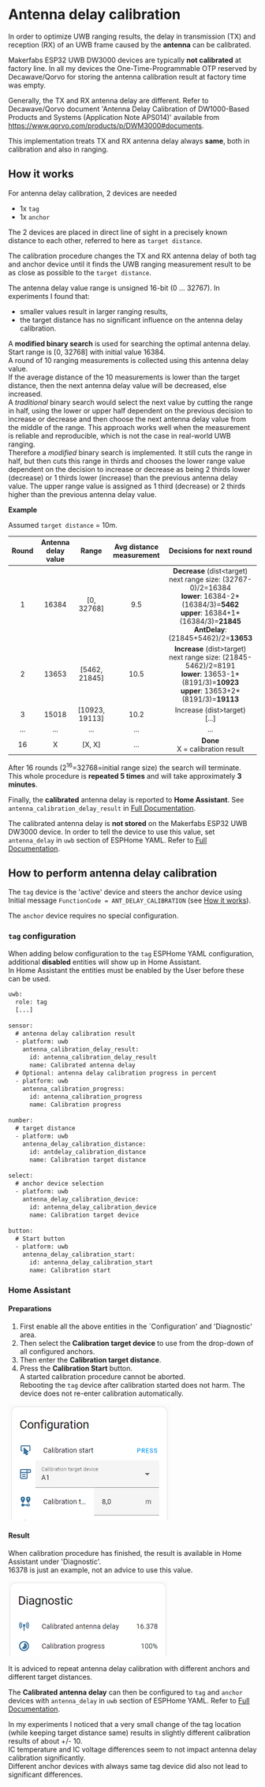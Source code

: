 # Antenna delay calibration

In order to optimize UWB ranging results, the delay in transmission (TX) and reception (RX) of an UWB frame caused by the **antenna** can be calibrated.

Makerfabs ESP32 UWB DW3000 devices are typically **not calibrated** at factory line. In all my devices the One-Time-Programmable OTP reserved by Decawave/Qorvo for storing the antenna calibration result at factory time was empty.

Generally, the TX and RX antenna delay are different. Refer to Decawave/Qorvo document 'Antenna Delay Calibration of DW1000-Based Products and Systems (Application Note APS014)' available from https://www.qorvo.com/products/p/DWM3000#documents.

This implementation treats TX and RX antenna delay always **same**, both in calibration and also in ranging.

## How it works

For antenna delay calibration, 2 devices are needed
* 1x `tag`
* 1x `anchor`

The 2 devices are placed in direct line of sight in a precisely known distance to each other, referred to here as `target distance`.

The calibration procedure changes the TX and RX antenna delay of both tag and anchor device until it finds the UWB ranging measurement result to be as close as possible to the `target distance`.

The antenna delay value range is unsigned 16-bit (0 ... 32767). In experiments I found that:
* smaller values result in larger ranging results,
* the target distance has no significant influence on the antenna delay calibration.

A **modified binary search** is used for searching the optimal antenna delay.<br>
Start range is [0, 32768] with initial value 16384.<br>
A round of 10 ranging measurements is collected using this antenna delay value.<br>
If the average distance of the 10 measurements is lower than the target distance, then the next antenna delay value will be decreased, else increased.<br>
A _traditional_ binary search would select the next value by cutting the range in half, using the lower or upper half dependent on the previous decision to ìncrease or decrease and then choose the next antenna delay value from the middle of the range. This approach works well when the measurement is reliable and reproducible, which is not the case in real-world UWB ranging.<br>
Therefore a _modified_ binary search is implemented. It still cuts the range in half, but then cuts this range in thirds and chooses the lower range value dependent on the decision to increase or decrease as being 2 thirds lower (decrease) or 1 thirds lower (increase) than the previous antenna delay value. The upper range value is assigned as 1 third (decrease) or 2 thirds higher than the previous antenna delay value.

**Example**

Assumed `target distance` = 10m.

| Round | Antenna delay value | Range | Avg distance measurement | Decisions for next round |
| :-: | :-: | :-: | :-: | :-: |
| 1 | 16384 | [0, 32768] | 9.5 | **Decrease** (dist<target) <br>next range size: (32767-0)/2=16384<br>**lower**: 16384-2*(16384/3)=**5462**<br>**upper**: 16384+1*(16384/3)=**21845**<br>**AntDelay**: (21845+5462)/2=**13653**|
| 2 | 13653 | [5462, 21845] | 10.5 | **Increase** (dist>target)<br>next range size: (21845-5462)/2=8191<br>**lower**: 13653-1*(8191/3)=**10923**<br>**upper**: 13653+2*(8191/3)=**19113**|
| 3 | 15018 | [10923, 19113] | 10.2 | Increase (dist>target)<br>[...]|
| ... | ... | ... | ... | ... |
| 16 | X | [X, X] | ... | **Done**<br>X = calibration result |

After 16 rounds (2<sup>16</sup>=32768=initial range size) the search will terminate.<br>
This whole procedure is **repeated 5 times** and will take approximately **3 minutes**.<br>

Finally, the **calibrated** antenna delay is reported to **Home Assistant**. See `antenna_calibration_delay_result` in [Full Documentation](full-documentation.adoc).

The calibrated antenna delay is **not stored** on the Makerfabs ESP32 UWB DW3000 device. In order to tell the device to use this value, set `antenna_delay` in `uwb` section of ESPHome YAML. Refer to [Full Documentation](full-documentation.adoc).

## How to perform antenna delay calibration

The `tag` device is the 'active' device and steers the anchor device using Initial message `FunctionCode = ANT_DELAY_CALIBRATION` (see [How it works](how-it-works.md)).

The `anchor` device requires no special configuration.

### `tag` configuration

When adding below configuration to the `tag` ESPHome YAML configuration, additional **disabled** entities will show up in Home Assistant.<br>
In Home Assistant the entities must be enabled by the User before these can be used.

```
uwb:
  role: tag
  [...]

sensor:
  # antenna delay calibration result
  - platform: uwb
    antenna_calibration_delay_result:
      id: antenna_calibration_delay_result
      name: Calibrated antenna delay
  # Optional: antenna delay calibration progress in percent
  - platform: uwb
    antenna_calibration_progress:
      id: antenna_calibration_progress
      name: Calibration progress

number:
  # target distance
  - platform: uwb
    antenna_delay_calibration_distance:
      id: antdelay_calibration_distance
      name: Calibration target distance

select:
  # anchor device selection
  - platform: uwb
    antenna_delay_calibration_device:
      id: antenna_delay_calibration_device
      name: Calibration target device

button:
  # Start button
  - platform: uwb
    antenna_delay_calibration_start:
      id: antenna_delay_calibration_start
      name: Calibration start
```

### Home Assistant

#### Preparations

1. First enable all the above entities in the `Configuration' and 'Diagnostic' area.<br>
2. Then select the **Calibration target device** to use from the drop-down of all configured anchors.<br>
3. Then enter the **Calibration target distance**.
4. Press the **Calibration Start** button.<br>
   A started calibration procedure cannot be aborted.<br>
   Rebooting the `tag` device after calibration started does not harm. The device does not re-enter calibration automatically.

<img src="ant-delay-calibration-HA-start.png" alt="HA antenna delay calibration preparations">

#### Result

When calibration procedure has finished, the result is available in Home Assistant under 'Diagnostic'.<br>
16378 is just an example, not an advice to use this value.

<img src="ant-delay-calibration-HA-result.png" alt="HA antenna delay calibration result">

It is adviced to repeat antenna delay calibration with different anchors and different target distances.<br>

The **Calibrated antenna delay** can then be configured to `tag` and `anchor` devices with `antenna_delay` in `uwb` section of ESPHome YAML. Refer to [Full Documentation](full-documentation.adoc).

In my experiments I noticed that a very small change of the tag location (while keeping target distance same) results in slightly different calibration results of about +/- 10.<br>
IC temperature and IC voltage differences seem to not impact antenna delay calibration significantly.<br>
Different anchor devices with always same tag device did also not lead to significant differences.

